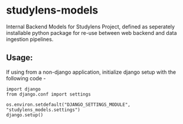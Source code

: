 # studylens-models
Internal Backend Models for Studylens Project, defined as seperately installable python package for re-use between web backend and data ingestion pipelines.

## Usage:

If using from a non-django application, initialize django setup with the following code - 

```import os
import django
from django.conf import settings

os.environ.setdefault("DJANGO_SETTINGS_MODULE", "studylens_models.settings")
django.setup()
```